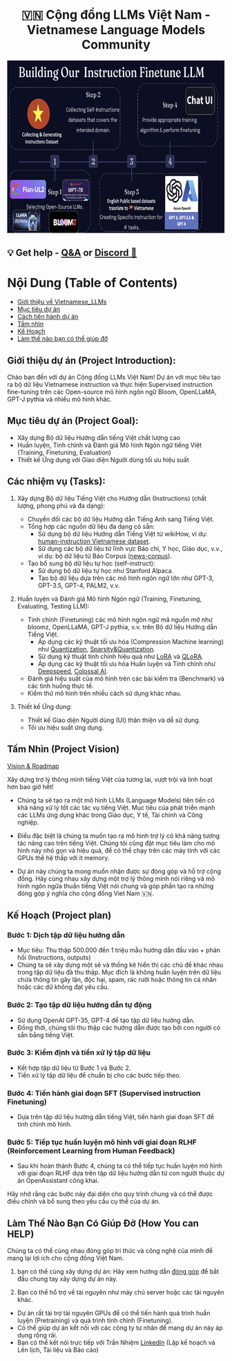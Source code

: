 
<h1 align="center">
  <span> 🇻🇳 Cộng đồng LLMs Việt Nam - Vietnamese Language Models Community</span>
</h1>

<div align="center">
     <img width="auto" height="400px" src="./images/Vietnamese_LLMs_pipeline.png"/>
</div>

## 💡 Get help - [Q&A](https://github.com/TranNhiem/Vietnamese_LLMs/discussions) or [Discord 💬](https://discord.gg/eH7eg4fT)

# Nội Dung (Table of Contents)

- [Giới thiệu về Vietnamese_LLMs](#Giới-thiệu-dự-án)
- [Mục tiêu dự án](#các-liên-kết-hữu-ích)
- [Cách tiến hành dự án](#cách-thử-nghiệm-open-assistant)
- [Tầm nhìn](#tầm-nhìn)
- [Kế Hoạch](#kế-hoạch)
- [Làm thế nào bạn có thể giúp đỡ](#làm-thế-nào-bạn-có-thể-giúp-đỡ)

## Giới thiệu dự án (Project Introduction):

Chào bạn đến với dự án Cộng đồng LLMs Việt Nam! Dự án với mục tiêu tạo ra bộ dữ liệu Vietnamese instruction và  thực hiện Supervised instruction fine-tuning trên các Open-source mô hình ngôn ngữ  Bloom, OpenLLaMA, GPT-J pythia và nhiều mô hình khác.


## Mục tiêu dự án (Project Goal):

- Xây dựng Bộ dữ liệu Hướng dẫn tiếng Việt chất lượng cao
- Huấn luyện, Tinh chỉnh và Đánh giá Mô hình Ngôn ngữ tiếng Việt (Training, Finetuning, Evaluation)
- Thiết kế Ứng dụng với Giao diện Người dùng tối ưu hiệu suất

## Các nhiệm vụ (Tasks):

1. Xây dựng Bộ dữ liệu Tiếng Việt cho Hướng dẫn (Instructions) (chất lượng, phong phú và đa dạng):
   - Chuyển đổi các bộ dữ liệu Hướng dẫn Tiếng Anh sang Tiếng Việt.
   - Tổng hợp các nguồn dữ liệu đa dạng có sẵn:
     + Sử dụng bộ dữ liệu Hướng dẫn Tiếng Việt từ wikiHow, ví dụ: [human-instruction Vietnamese dataset](https://www.kaggle.com/datasets/paolop/human-instructions-vietnamese-wikihow?resource=download).
     + Sử dụng các bộ dữ liệu từ lĩnh vực Báo chí, Y học, Giáo dục, v.v., ví dụ: bộ dữ liệu từ Báo Corpus ([news-corpus](https://github.com/binhvq/news-corpus)).
   - Tạo bổ sung bộ dữ liệu tự học (self-instruct):
     + Sử dụng bộ dữ liệu tự học như Stanford Alpaca.
     + Tạo bộ dữ liệu dựa trên các mô hình ngôn ngữ lớn như GPT-3, GPT-3.5, GPT-4, PALM2, v.v.

2. Huấn luyện và Đánh giá Mô hình Ngôn ngữ (Training, Finetuning, Evaluating, Testing LLM):
   - Tinh chỉnh (Finetuning) các mô hình ngôn ngữ mã nguồn mở như bloomz, OpenLLaMA, GPT-J pythia, v.v. trên Bộ dữ liệu Hướng dẫn Tiếng Việt.
     + Áp dụng các kỹ thuật tối ưu hóa (Compression Machine learning) như [Quantization](https://github.com/IST-DASLab/gptq), [Sparsity&Quantization](https://github.com/Vahe1994/SpQR).
     + Sử dụng kỹ thuật tinh chỉnh hiệu quả như [LoRA]() và [QLoRA](https://huggingface.co/blog/4bit-transformers-bitsandbytes).
     + Áp dụng các kỹ thuật tối ưu hóa Huấn luyện và Tinh chỉnh như [Deepspeed](https://www.microsoft.com/en-us/research/blog/zero-deepspeed-new-system-optimizations-enable-training-models-with-over-100-billion-parameters/), [Colossal AI](https://colossalai.org/).
   - Đánh giá hiệu suất của mô hình trên các bài kiểm tra (Benchmark) và các tình huống thực tế.
   - Kiểm thử mô hình trên nhiều cách sử dụng khác nhau.

3. Thiết kế Ứng dụng:
   - Thiết kế Giao diện Người dùng (UI) thân thiện và dễ sử dụng.
   - Tối ưu hiệu suất ứng dụng.


## Tầm Nhìn (Project Vision)

[Vision & Roadmap](https://docs.google.com/presentation/d/1qfIQoGMmarlZWzRa5lVQrMD67SmoVb7F6jr5NS0_Hx0/edit?usp=sharing)

Xây dựng trợ lý thông minh tiếng Việt của tương lai, vượt trội và linh hoạt hơn bao giờ hết!

+ Chúng ta sẽ tạo ra một mô hình LLMs (Language Models) tiên tiến có khả năng xử lý tốt các tác vụ tiếng Việt. Mục tiêu của phát triển mạnh các LLMs  ứng dụng khác trong Giáo dục, Y tế, Tài chính và Công nghiệp.

+ Điều đặc biệt là chúng ta muốn tạo ra mô hình trợ lý có khả năng tương tác nâng cao trên tiếng Việt. Chúng tôi cũng đặt mục tiêu làm cho mô hình này nhỏ gọn và hiệu quả, để có thể chạy trên các máy tính với các GPUs thế hệ thấp với it memory.

+ Dự án này chúng ta mong muốn nhận được sự đóng góp và hỗ trợ cộng đồng. Hãy cùng nhau xây dựng một trợ lý thông minh nói riêng và mô hình ngôn ngữa thuần tiếng Việt nói chung và góp phần tạo ra những đóng góp ý nghĩa cho cộng đồng Viet Nam 🇻🇳.

## Kế Hoạch (Project plan)

<!--  [Cấu trúc của dự án](https://docs.google.com/presentation/d/1OdCTI1vMpftOMTOXXHEt2Ck5SBLSkPf_Zwedq7n3wec/edit?usp=sharing) -->

### Bước 1: Dịch tập dữ liệu hướng dẫn
- Mục tiêu: Thu thập 500.000 đến 1 triệu mẫu hướng dẫn đầu vào + phản hồi (Instructions, outputs)
- Chúng ta sẽ xây dựng một sẽ và thống kê hiển thị các chủ đề khác nhau trong tập dữ liệu đã thu thập. Mục đích là không huấn luyện trên dữ liệu chứa thông tin gây lặn, độc hại, spam, rác rưởi hoặc thông tin cá nhân hoặc các dữ không đạt yêu cầu.

### Bước 2: Tạo tập dữ liệu hướng dẫn tự động
- Sử dụng OpenAI GPT-35, GPT-4 để tạo tập dữ liệu hướng dẫn.
- Đồng thời, chúng tôi thu thập các hướng dẫn được tạo bởi con người có sẵn bằng tiếng Việt.

### Bước 3: Kiểm định và tiền xử lý tập dữ liệu
- Kết hợp tập dữ liệu từ Bước 1 và Bước 2.
- Tiền xử lý tập dữ liệu để chuẩn bị cho các bước tiếp theo.

### Bước 4: Tiến hành giai đoạn SFT (Supervised instruction Finetuning)
- Dựa trên tập dữ liệu hướng dẫn tiếng Việt, tiến hành giai đoạn SFT để tinh chỉnh mô hình.

### Bước 5: Tiếp tục huấn luyện mô hình với giai đoạn RLHF (Reinforcement Learning from Human Feedback)
- Sau khi hoàn thành Bước 4, chúng ta có thể tiếp tục huấn luyện mô hình với giai đoạn RLHF dựa trên tập dữ liệu hướng dẫn từ con người thuộc dự án OpenAssistant công khai.

Hãy nhớ rằng các bước này đại diện cho quy trình chung và có thể được điều chỉnh và bổ sung theo yêu cầu cụ thể của dự án.

## Làm Thế Nào Bạn Có Giúp Đỡ (How You can HELP)

Chúng ta có thể cùng nhau đóng góp tri thức và công nghệ của mình để mang lại lợi ích cho cộng đồng Việt Nam.

1. bạn có thể cùng xây dựng dự án: 
Hãy xem hướng dẫn [đóng góp](contribute.md) để bắt đầu chung tay xây dựng dự án này.

2. Bạn có thể hổ trợ về tài nguyên như máy chủ server hoặc các tài nguyên khác.
  - Dự án rất tài trợ tài nguyên GPUs để có thể tiến hành quá trình huấn luyện (Pretraining) và quá trình tinh chỉnh (Finetuning).
  - Có thể giúp dự án kết nối với các công ty tư nhân để mang dự án này áp dụng rộng rãi.
  - Bạn có thể kết nói trực tiếp với Trần Nhiệm [LinkedIn](https://www.linkedin.com/in/tran-nhiem-ab1851125/) (Lập kế hoạch và Lên lịch, Tài liệu và Báo cáo)
